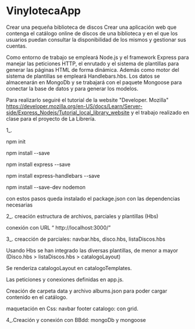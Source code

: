 # VinylotecaApp
Crear una pequeña biblioteca de discos
Crear una aplicación web que contenga el catálogo online de discos de una biblioteca  y en el que los usuarios puedan consultar la disponibilidad de los mismos y gestionar sus cuentas.

Como entorno de trabajo se empleará Node.js y el framework Express para manejar las peticiones HTTP, el enrutado y el sistema de plantillas para generar las páginas HTML de forma dinámica.
Además como motor del sistema de plantillas se empleará Handlebars.hbs.
Los datos se almacenarán en MongoDb y se trabajará con el paquete Mongoose para conectar la base de datos y para generar los modelos.


Para realizarlo seguiré el tutorial  de la website "Developer. Mozilla" https://developer.mozilla.org/en-US/docs/Learn/Server-side/Express_Nodejs/Tutorial_local_library_website 
y el trabajo realizado en clase para el proyecto de La Librería.


1_.

npm init

npm install --save

npm install express --save

npm install express-handlebars --save

npm install --save-dev nodemon
 
con estos pasos queda instalado el package.json con las dependencias necesarias

2_. creación estructura de archivos, parciales y plantillas (Hbs)

conexión con URL “ http://localhost:3000/”

3_. creacción  de parciales: navbar.hbs, disco.hbs, listaDiscos.hbs


Usando Hbs se han integrado las diversas plantillas, de menor a mayor (Disco.hbs > listaDiscos.hbs > catalogoLayout)

Se renderiza catalogoLayout en catalogoTemplates. 

Las peticiones y conexiones definidas en app.js.

Creación de carpeta data y archivo albums.json para poder cargar contenido en el catálogo.

maquetación en Css: navbar
                    footer
                    catalogo: con grid.

4_.Creación y conexión con BBdd: mongoDb y mongoose


